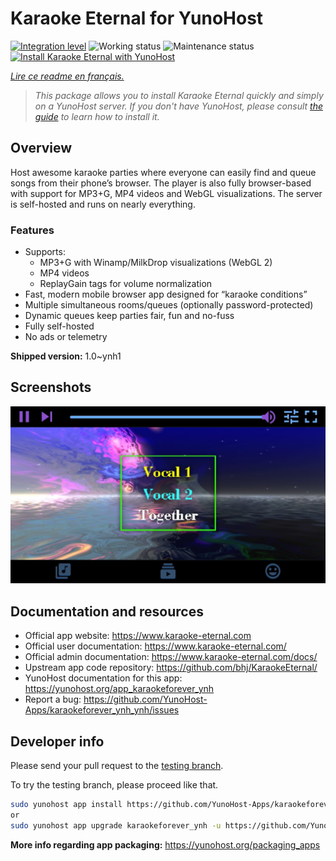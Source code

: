 <!--
N.B.: This README was automatically generated by https://github.com/YunoHost/apps/tree/master/tools/README-generator
It shall NOT be edited by hand.
-->

# Karaoke Eternal for YunoHost

[![Integration level](https://dash.yunohost.org/integration/karaokeforever_ynh.svg)](https://dash.yunohost.org/appci/app/karaokeforever_ynh) ![Working status](https://ci-apps.yunohost.org/ci/badges/karaokeforever_ynh.status.svg) ![Maintenance status](https://ci-apps.yunohost.org/ci/badges/karaokeforever_ynh.maintain.svg)  
[![Install Karaoke Eternal with YunoHost](https://install-app.yunohost.org/install-with-yunohost.svg)](https://install-app.yunohost.org/?app=karaokeforever_ynh)

*[Lire ce readme en français.](./README_fr.md)*

> *This package allows you to install Karaoke Eternal quickly and simply on a YunoHost server.
If you don't have YunoHost, please consult [the guide](https://yunohost.org/#/install) to learn how to install it.*

## Overview

Host awesome karaoke parties where everyone can easily find and queue songs from their phone’s browser. The player is also fully browser-based with support for MP3+G, MP4 videos and WebGL visualizations. The server is self-hosted and runs on nearly everything.
### Features


- Supports:
   - MP3+G with Winamp/MilkDrop visualizations (WebGL 2)
   - MP4 videos
   - ReplayGain tags for volume normalization
- Fast, modern mobile browser app designed for “karaoke conditions”
- Multiple simultaneous rooms/queues (optionally password-protected)
- Dynamic queues keep parties fair, fun and no-fuss
- Fully self-hosted
- No ads or telemetry


**Shipped version:** 1.0~ynh1


## Screenshots

![Screenshot of Karaoke Eternal](./doc/screenshots/app-player.jpg)

## Documentation and resources

* Official app website: <https://www.karaoke-eternal.com>
* Official user documentation: <https://www.karaoke-eternal.com/>
* Official admin documentation: <https://www.karaoke-eternal.com/docs/>
* Upstream app code repository: <https://github.com/bhj/KaraokeEternal/>
* YunoHost documentation for this app: <https://yunohost.org/app_karaokeforever_ynh>
* Report a bug: <https://github.com/YunoHost-Apps/karaokeforever_ynh_ynh/issues>

## Developer info

Please send your pull request to the [testing branch](https://github.com/YunoHost-Apps/karaokeforever_ynh_ynh/tree/testing).

To try the testing branch, please proceed like that.

``` bash
sudo yunohost app install https://github.com/YunoHost-Apps/karaokeforever_ynh_ynh/tree/testing --debug
or
sudo yunohost app upgrade karaokeforever_ynh -u https://github.com/YunoHost-Apps/karaokeforever_ynh_ynh/tree/testing --debug
```

**More info regarding app packaging:** <https://yunohost.org/packaging_apps>
